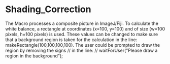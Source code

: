 Shading_Correction
==================
The Macro processes a composite picture in ImageJ/Fiji.
To calculate the white balance, a rectangle at coordinates (x=100, y=100) and of size (w=100 pixels, h=100 pixels) is used. These values can be changed to make sure that a background region is taken for the calculation in the line: makeRectangle(100,100,100,100). The user could be prompted to draw the region by removing the signs // in the line: // waitForUser("Please draw a region in the background");
